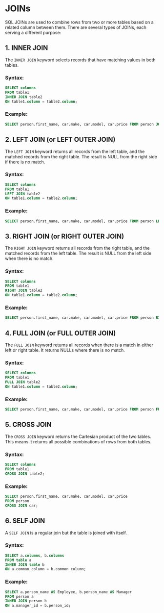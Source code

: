 # JOINs

SQL JOINs are used to combine rows from two or more tables based on a related column between them. There are several types of JOINs, each serving a different purpose:

## 1. INNER JOIN

The `INNER JOIN` keyword selects records that have matching values in both tables.

### Syntax:

```sql
SELECT columns
FROM table1
INNER JOIN table2
ON table1.column = table2.column;
```

### Example:

```sql
SELECT person.first_name, car.make, car.model, car.price FROM person JOIN car ON person.car_id = car.id;
```

## 2. LEFT JOIN (or LEFT OUTER JOIN)

The `LEFT JOIN` keyword returns all records from the left table, and the matched records from the right table. The result is NULL from the right side if there is no match.

### Syntax:

```sql
SELECT columns
FROM table1
LEFT JOIN table2
ON table1.column = table2.column;
```

### Example:

```sql
SELECT person.first_name, car.make, car.model, car.price FROM person LEFT JOIN car ON person.car_id = car.id;
```

## 3. RIGHT JOIN (or RIGHT OUTER JOIN)

The `RIGHT JOIN` keyword returns all records from the right table, and the matched records from the left table. The result is NULL from the left side when there is no match.

### Syntax:

```sql
SELECT columns
FROM table1
RIGHT JOIN table2
ON table1.column = table2.column;
```

### Example:

```sql
SELECT person.first_name, car.make, car.model, car.price FROM person RIGHT JOIN car ON person.car_id = car.id;
```

## 4. FULL JOIN (or FULL OUTER JOIN)

The `FULL JOIN` keyword returns all records when there is a match in either left or right table. It returns NULLs where there is no match.

### Syntax:

```sql
SELECT columns
FROM table1
FULL JOIN table2
ON table1.column = table2.column;
```

### Example:

```sql
SELECT person.first_name, car.make, car.model, car.price FROM person FULL JOIN car ON person.car_id = car.id;
```

## 5. CROSS JOIN

The `CROSS JOIN` keyword returns the Cartesian product of the two tables. This means it returns all possible combinations of rows from both tables.

### Syntax:

```sql
SELECT columns
FROM table1
CROSS JOIN table2;
```

### Example:

```sql
SELECT person.first_name, car.make, car.model, car.price
FROM person
CROSS JOIN car;
```

## 6. SELF JOIN

A `SELF JOIN` is a regular join but the table is joined with itself.

### Syntax:

```sql
SELECT a.columns, b.columns
FROM table a
INNER JOIN table b
ON a.common_column = b.common_column;
```

### Example:

```sql
SELECT a.person_name AS Employee, b.person_name AS Manager
FROM person a
INNER JOIN person b
ON a.manager_id = b.person_id;
```
